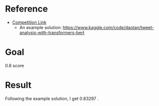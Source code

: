# Reference
- [Competition Link](https://www.kaggle.com/competitions/nlp-getting-started/overview)
  - An example solution: https://www.kaggle.com/code/daotan/tweet-analysis-with-transformers-bert

# Goal
0.8 score

# Result
Following the example solution, I get 0.83297 .
